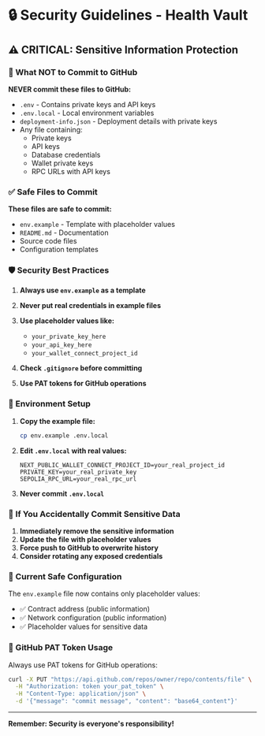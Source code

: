 # 🔒 Security Guidelines - Health Vault

## ⚠️ CRITICAL: Sensitive Information Protection

### 🚨 What NOT to Commit to GitHub

**NEVER commit these files to GitHub:**
- `.env` - Contains private keys and API keys
- `.env.local` - Local environment variables
- `deployment-info.json` - Deployment details with private keys
- Any file containing:
  - Private keys
  - API keys
  - Database credentials
  - Wallet private keys
  - RPC URLs with API keys

### ✅ Safe Files to Commit

**These files are safe to commit:**
- `env.example` - Template with placeholder values
- `README.md` - Documentation
- Source code files
- Configuration templates

### 🛡️ Security Best Practices

1. **Always use `env.example` as a template**
2. **Never put real credentials in example files**
3. **Use placeholder values like:**
   - `your_private_key_here`
   - `your_api_key_here`
   - `your_wallet_connect_project_id`

4. **Check `.gitignore` before committing**
5. **Use PAT tokens for GitHub operations**

### 🔧 Environment Setup

1. **Copy the example file:**
   ```bash
   cp env.example .env.local
   ```

2. **Edit `.env.local` with real values:**
   ```env
   NEXT_PUBLIC_WALLET_CONNECT_PROJECT_ID=your_real_project_id
   PRIVATE_KEY=your_real_private_key
   SEPOLIA_RPC_URL=your_real_rpc_url
   ```

3. **Never commit `.env.local`**

### 🚨 If You Accidentally Commit Sensitive Data

1. **Immediately remove the sensitive information**
2. **Update the file with placeholder values**
3. **Force push to GitHub to overwrite history**
4. **Consider rotating any exposed credentials**

### 📝 Current Safe Configuration

The `env.example` file now contains only placeholder values:
- ✅ Contract address (public information)
- ✅ Network configuration (public information)
- ✅ Placeholder values for sensitive data

### 🔐 GitHub PAT Token Usage

Always use PAT tokens for GitHub operations:
```bash
curl -X PUT "https://api.github.com/repos/owner/repo/contents/file" \
  -H "Authorization: token your_pat_token" \
  -H "Content-Type: application/json" \
  -d '{"message": "commit message", "content": "base64_content"}'
```

---

**Remember: Security is everyone's responsibility!**
